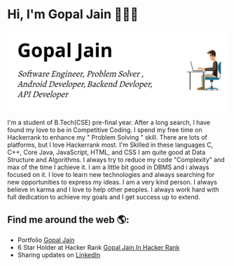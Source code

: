 # Hi, I'm Gopal Jain 👋🏾‍💻

<img src="https://raw.githubusercontent.com/gopaljain1st/gopaljain1st/master/developer.png" alt="banner that says Gopal Jain - Software Engineer, Problem Solver, Android Developer, Backend Devloper, API Developer">

I'm a student of B.Tech(CSE) pre-final year. After a long search, I have found my love to be in Competitive Coding. I spend my free time on Hackerrank to enhance my " Problem Solving " skill. There are lots of platforms, but I love Hackerrank most.
I'm Skilled in these languages C, C++, Core Java, JavaScript, HTML, and CSS
I am quite good at Data Structure and Algorithms. I always try to reduce my code "Complexity" and max of the time I achieve it.
I am a little bit good in DBMS and i always focused on it. I love to learn new technologies and always searching for new opportunities to express my ideas.
I am a very kind person. I always believe in karma and I love to help other peoples. I always work hard with full dedication to achieve my goals and I get success up to extend. 


## Find me around the web 🌎:
- Portfolio <a href="https://gopaljain1st.github.io">Gopal Jain</a>
- 6 Star Holder at Hacker Rank <a href="https://hackerrank.com/jaingopal09">Gopal Jain In Hacker Rank</a> 
- Sharing updates on <a href="https://www.linkedin.com/in/gopaljain1st/">LinkedIn</a> 
